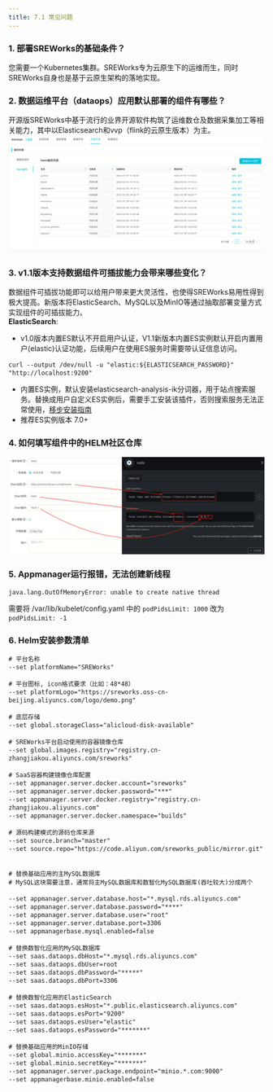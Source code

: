 ```yaml
---
title: 7.1 常见问题
---
```


<a name="VDP4m"></a>

### 1. 部署SREWorks的基础条件？
您需要一个Kubernetes集群。SREWorks专为云原生下的运维而生，同时SREWorks自身也是基于云原生架构的落地实现。

<a name="uxaTe"></a>

### 2. 数据运维平台（dataops）应用默认部署的组件有哪些？
开源版SREWorks中基于流行的业界开源软件构筑了运维数仓及数据采集加工等相关能力，其中以Elasticsearch和vvp（flink的云原生版本）为主。<br />![image.png](./pictures/1657264820884-baeed9df-9e15-44cf-9b17-14837eefd80c.png)

<a name="biXgt"></a>

### 3. v1.1版本支持数据组件可插拔能力会带来哪些变化？
数据组件可插拔功能即可以给用户带来更大灵活性，也使得SREWorks易用性得到极大提高。新版本将ElasticSearch、MySQL以及MinIO等通过抽取部署变量方式实现组件的可插拔能力。<br />**ElasticSearch**:

   - v1.0版本内置ES默认不开启用户认证，V1.1新版本内置ES实例默认开启内置用户(elastic)认证功能，后续用户在使用ES服务时需要带认证信息访问。
```shell
curl --output /dev/null -u "elastic:${ELASTICSEARCH_PASSWORD}" "http://localhost:9200"
```

   - 内置ES实例，默认安装elasticsearch-analysis-ik分词器，用于站点搜索服务。替换成用户自定义ES实例后，需要手工安装该插件，否则搜索服务无法正常使用，[移步安装指南](https://github.com/medcl/elasticsearch-analysis-ik)
   - 推荐ES实例版本 7.0+

<a name="cB4Be"></a>

### 4. 如何填写组件中的HELM社区仓库
![image.png](./pictures/1657264819758-49bc846b-3640-448f-9de6-4836dd4c0f7d.png)
<a name="pyyIT"></a>

### 5. Appmanager运行报错，无法创建新线程
```
java.lang.OutOfMemoryError: unable to create native thread
```
需要将 /var/lib/kubelet/config.yaml 中的 `podPidsLimit: 1000` 改为 `podPidsLimit: -1`

<a name="LYcu3"></a>

### 6. Helm安装参数清单
```shell
# 平台名称
--set platformName="SREWorks"

# 平台图标, icon格式要求（比如：48*48）
--set platformLogo="https://sreworks.oss-cn-beijing.aliyuncs.com/logo/demo.png" 

# 底层存储
--set global.storageClass="alicloud-disk-available"

# SREWorks平台启动使用的容器镜像仓库
--set global.images.registry="registry.cn-zhangjiakou.aliyuncs.com/sreworks"

# SaaS容器构建镜像仓库配置
--set appmanager.server.docker.account="sreworks"
--set appmanager.server.docker.password="***"
--set appmanager.server.docker.registry="registry.cn-zhangjiakou.aliyuncs.com"
--set appmanager.server.docker.namespace="builds"

# 源码构建模式的源码仓库来源
--set source.branch="master"
--set source.repo="https://code.aliyun.com/sreworks_public/mirror.git"


# 替换基础应用的主MySQL数据库
# MySQL这块需要注意，通常将主MySQL数据库和数智化MySQL数据库(吞吐较大)分成两个

--set appmanager.server.database.host="*.mysql.rds.aliyuncs.com" 
--set appmanager.server.database.password="****"
--set appmanager.server.database.user="root"
--set appmanager.server.database.port=3306
--set appmanagerbase.mysql.enabled=false

# 替换数智化应用的MySQL数据库
--set saas.dataops.dbHost="*.mysql.rds.aliyuncs.com"
--set saas.dataops.dbUser=root
--set saas.dataops.dbPassword="*****"
--set saas.dataops.dbPort=3306

# 替换数智化应用的ElasticSearch
--set saas.dataops.esHost="*.public.elasticsearch.aliyuncs.com"
--set saas.dataops.esPort="9200"
--set saas.dataops.esUser="elastic"
--set saas.dataops.esPassword="*******"

# 替换基础应用的MinIO存储
--set global.minio.accessKey="*******"
--set global.minio.secretKey="*******"
--set appmanager.server.package.endpoint="minio.*.com:9000"
--set appmanagerbase.minio.enabled=false
```
